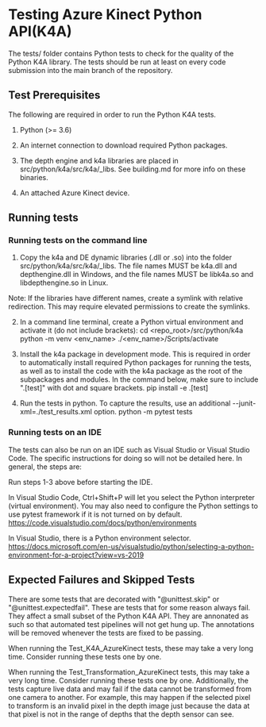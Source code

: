 # Testing Azure Kinect Python API(K4A)

The tests/ folder contains Python tests to check for the quality of the
Python K4A library. The tests should be run at least on every code submission
into the main branch of the repository.

## Test Prerequisites

The following are required in order to run the Python K4A tests.

1. Python (>= 3.6)

2. An internet connection to download required Python packages.

3. The depth engine and k4a libraries are placed in src/python/k4a/src/k4a/_libs.
   See building.md for more info on these binaries.

4. An attached Azure Kinect device.

## Running tests

### Running tests on the command line

1. Copy the k4a and DE dynamic libraries (.dll or .so) into the folder src/python/k4a/src/k4a/_libs. 
The file names MUST be k4a.dll and depthengine.dll in Windows, and
the file names MUST be libk4a.so and libdepthengine.so in Linux.

Note: If the libraries have different names, create a symlink with relative redirection. This may
      require elevated permissions to create the symlinks.

2. In a command line terminal, create a Python virtual environment and activate it (do not include brackets):
      cd <repo_root>/src/python/k4a
      python -m venv <env_name>
      ./<env_name>/Scripts/activate
      
3. Install the k4a package in development mode. This is required in order to
   automatically install required Python packages for running the tests, as
   well as to install the code with the k4a package as the root of the 
   subpackages and modules. In the command below, make sure to include 
   ".[test]" with dot and square brackets.
      pip install -e .[test]
      
4. Run the tests in python. To capture the results, use an additional --junit-xml=./test_results.xml option.
      python -m pytest tests

### Running tests on an IDE

The tests can also be run on an IDE such as Visual Studio or Visual Studio Code.
The specific instructions for doing so will not be detailed here.
In general, the steps are:

Run steps 1-3 above before starting the IDE. 

In Visual Studio Code, Ctrl+Shift+P will let you select the Python interpreter (virtual environment). You may also need to configure the Python settings to use pytest
framework if it is not turned on by default.
https://code.visualstudio.com/docs/python/environments

In Visual Studio, there is a Python environment selector.
https://docs.microsoft.com/en-us/visualstudio/python/selecting-a-python-environment-for-a-project?view=vs-2019

## Expected Failures and Skipped Tests

There are some tests that are decorated with "@unittest.skip" or "@unittest.expectedfail".
These are tests that for some reason always fail. They affect a small subset of the Python K4A API.
They are annonated as such so that automated test pipelines will not get hung up.
The annotations will be removed whenever the tests are fixed to be passing.

When running the Test_K4A_AzureKinect tests, these may take a
very long time. Consider running these tests one by one.

When running the Test_Transformation_AzureKinect tests, this may take a
very long time. Consider running these tests one by one. Additionally, the tests
capture live data and may fail if the data cannot be transformed from one camera
to another. For example, this may happen if the selected pixel to transform is an
invalid pixel in the depth image just because the data at that pixel is not in the
range of depths that the depth sensor can see.
